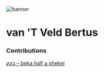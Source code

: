 <html><body><img id="banner" src="/sahd/images/banners/banner.png" alt="banner" /></body></html>

# **van 'T Veld Bertus**


### Contributions
[בֶּקַע – beka half a shekel](../words/beka_half_a_shekel.md)<br>